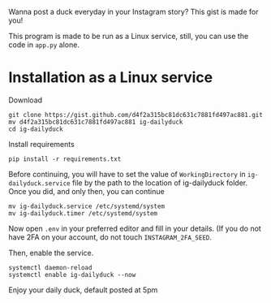 Wanna post a duck everyday in your Instagram story? This gist is made for you!

This program is made to be run as a Linux service, still, you can use the code in `app.py` alone.


# Installation as a Linux service
Download
```
git clone https://gist.github.com/d4f2a315bc81dc631c7881fd497ac881.git
mv d4f2a315bc81dc631c7881fd497ac881 ig-dailyduck
cd ig-dailyduck
```

Install requirements
```
pip install -r requirements.txt
```

Before continuing, you will have to set the value of `WorkingDirectory` in `ig-dailyduck.service` file by the path to the location of ig-dailyduck folder.
Once you did, and only then, you can continue
```
mv ig-dailyduck.service /etc/systemd/system
mv ig-dailyduck.timer /etc/systemd/system
```

Now open `.env` in your preferred editor and fill in your details. (If you do not have 2FA on your account, do not touch `INSTAGRAM_2FA_SEED`.

Then, enable the service.
```
systemctl daemon-reload
systemctl enable ig-dailyduck --now
```
Enjoy your daily duck, default posted at 5pm